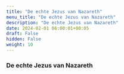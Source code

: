 ```yaml
---
title: "De echte Jezus van Nazareth"
menu_title: "De echte Jezus van Nazareth"
description: "De echte Jezus van Nazareth"
date: 2024-02-01 06:00:01+00:05
draft: False
hidden: False
weight: 10
---
```

### De echte Jezus van Nazareth
